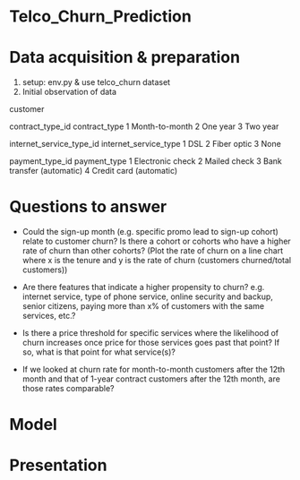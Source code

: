 # Telco_Churn_Prediction

# Data acquisition & preparation

1. setup: env.py & use telco_churn dataset
2. Initial observation of data 

customer

contract_type_id	contract_type
1	                Month-to-month
2	                One year
3	                Two year

internet_service_type_id	internet_service_type
1	                        DSL
2	                        Fiber optic
3	                        None

payment_type_id	payment_type
1	              Electronic check
2	              Mailed check
3	              Bank transfer (automatic)
4	              Credit card (automatic)

# Questions to answer

- Could the sign-up month (e.g. specific promo lead to sign-up cohort) relate to customer churn? 
  Is there a cohort or cohorts who have a higher rate of churn than other cohorts? 
  (Plot the rate of churn on a line chart where x is the tenure and y is the rate of churn (customers churned/total     customers))
  
- Are there features that indicate a higher propensity to churn? e.g. internet service, type of phone service, online security and backup, senior citizens, paying more than x% of customers with the same services, etc.?

- Is there a price threshold for specific services where the likelihood of churn increases once price for those services goes past that point? If so, what is that point for what service(s)?

- If we looked at churn rate for month-to-month customers after the 12th month and that of 1-year contract customers after the 12th month, are those rates comparable?

# Model
# Presentation

